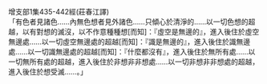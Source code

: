 增支部1集435-442經(莊春江譯)  
「有色者見諸色……內無色想者見外諸色……只傾心於清淨的……以一切色想的超越，以有對想的滅沒，以不作意種種想[而知]：『虛空是無邊的』，進入後住於虛空無邊處……以一切虛空無邊處的超越[而知]：『識是無邊的』，進入後住於識無邊處……以一切識無邊處的超越[而知]：『什麼都沒有』，進入後住於無所有處……以一切無所有處的超越，進入後住於非想非非想處……以一切非想非非想處的超越，進入後住於想受滅……。」  
  
  
